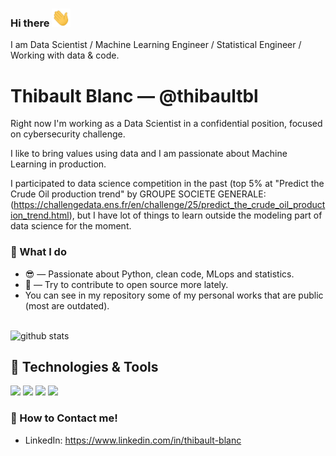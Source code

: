 ### Hi there <img src="https://raw.githubusercontent.com/nguyenanht/nguyenanht/main/wave.gif" width="30px">
I am Data Scientist / Machine Learning Engineer / Statistical Engineer / Working with data & code.


# Thibault Blanc &mdash; @thibaultbl


Right now I'm working as a Data Scientist in a confidential position, focused on cybersecurity challenge. 

I like to bring values using data and I am passionate about Machine Learning in production.

I participated to data science competition in the past (top 5% at "Predict the Crude Oil production trend" by GROUPE SOCIETE GENERALE: (https://challengedata.ens.fr/en/challenge/25/predict_the_crude_oil_production_trend.html), but I have lot of things to learn outside the modeling part of data science for the moment.


### 🌱 What I do
- 😎 &mdash; Passionate about Python, clean code, MLops and statistics.
- 🤔 &mdash; Try to contribute to open source more lately.
- You can see in my repository some of my personal works that are public (most are outdated). 

<br> ![github stats](https://github-readme-stats.vercel.app/api?username=queraq&show_icons=true)

## 🔧 Technologies & Tools
![](https://img.shields.io/badge/OS-Linux-informational?style=flat&logo=linux&logoColor=white&color=99b3ff)
![](https://img.shields.io/badge/Editor-vscode-informational?style=flat&logo=pycharm&logoColor=white&color=ffb399)
![](https://img.shields.io/badge/Code-Python-informational?style=flat&logo=python&logoColor=white&color=ffb600)
![](https://img.shields.io/badge/Tools-Docker-informational?style=flat&logo=docker&logoColor=white&color=b3ff99)


### 📮 How to Contact me!
- LinkedIn: https://www.linkedin.com/in/thibault-blanc


